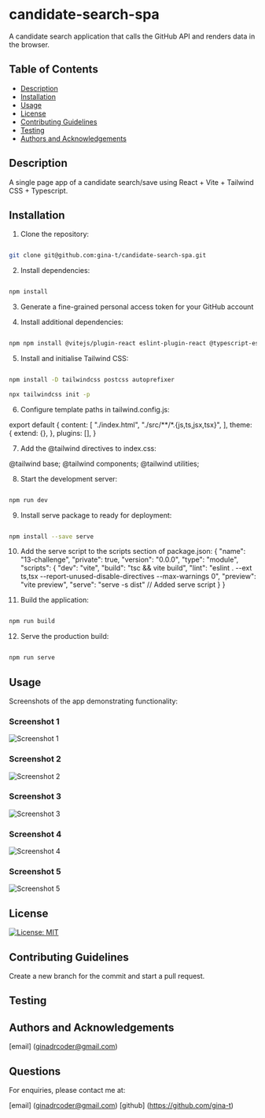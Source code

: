# candidate-search-spa

A candidate search application that calls the GitHub API and renders data in the browser.

## Table of Contents

- [Description](#description)
- [Installation](#installation)
- [Usage](#usage)
- [License](#license)
- [Contributing Guidelines](#contributing-guidelines)
- [Testing](#testing)
- [Authors and Acknowledgements](#authors-and-acknowledgements)


## Description

A single page app of a candidate search/save using React + Vite + Tailwind CSS + Typescript.

## Installation

1. Clone the repository:

```zsh

git clone git@github.com:gina-t/candidate-search-spa.git

```

2. Install dependencies:

```zsh

npm install

```

3. Generate a fine-grained personal access token for your GitHub account

4. Install additional dependencies:


```zsh

npm npm install @vitejs/plugin-react eslint-plugin-react @typescript-eslint/eslint-plugin @typescript-eslint/parser react-router-dom 

```

5. Install and initialise Tailwind CSS:

```zsh

npm install -D tailwindcss postcss autoprefixer
 
npx tailwindcss init -p

```
6. Configure template paths in tailwind.config.js:
  
  export default {
    content: [
      "./index.html",
      "./src/**/*.{js,ts,jsx,tsx}",
    ],
    theme: {
      extend: {},
    },
    plugins: [],
  }

7. Add the @tailwind directives to index.css:

  @tailwind base;
  @tailwind components;
  @tailwind utilities;

8. Start the development server:

```zsh

npm run dev

```

9. Install serve package to ready for deployment:

```zsh

npm install --save serve

```

10. Add the serve script to the scripts section of package.json:
{
  "name": "13-challenge",
  "private": true,
  "version": "0.0.0",
  "type": "module",
  "scripts": {
    "dev": "vite",
    "build": "tsc && vite build",
    "lint": "eslint . --ext ts,tsx --report-unused-disable-directives --max-warnings 0",
    "preview": "vite preview",
    "serve": "serve -s dist" // Added serve script
  }
}

11. Build the application:

```zsh

npm run build

```

12. Serve the production build:

```zsh

npm run serve

```

## Usage

Screenshots of the app demonstrating functionality:

### Screenshot 1
![Screenshot 1](.src/assets/screenshots/screenshot1.png)

### Screenshot 2
![Screenshot 2](.src/assets/screenshots/screenshot2.png)

### Screenshot 3
![Screenshot 3](.src/assets/screenshots/screenshot3.png)

### Screenshot 4
![Screenshot 4](.src/assets/screenshots/screenshot4.png)

### Screenshot 5
![Screenshot 5](.src/assets/screenshots/screenshot5.png)


## License

[![License: MIT](https://img.shields.io/badge/License-MIT-yellow.svg)](https://opensource.org/licenses/MIT)

## Contributing Guidelines

Create a new branch for the commit and start a pull request.

## Testing


## Authors and Acknowledgements

[email] (ginadrcoder@gmail.com)


## Questions

For enquiries, please contact me at:

[email] (ginadrcoder@gmail.com)
[github] (https://github.com/gina-t)

